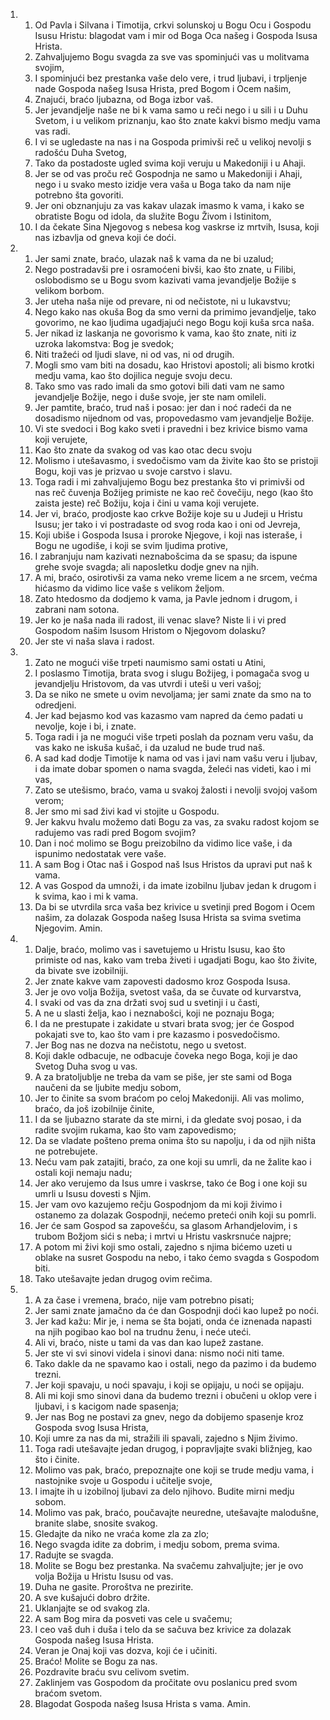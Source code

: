 <ol>
  <li>
    <ol>
      <li>Od Pavla i Silvana i Timotija, crkvi solunskoj u Bogu Ocu i Gospodu Isusu Hristu: blagodat vam i mir od Boga Oca našeg i Gospoda Isusa Hrista.</li>
      <li>Zahvaljujemo Bogu svagda za sve vas spominjući vas u molitvama svojim,</li>
      <li>I spominjući bez prestanka vaše delo vere, i trud ljubavi, i trpljenje nade Gospoda našeg Isusa Hrista, pred Bogom i Ocem našim,</li>
      <li>Znajući, braćo ljubazna, od Boga izbor vaš.</li>
      <li>Jer jevandjelje naše ne bi k vama samo u reči nego i u sili i u Duhu Svetom, i u velikom priznanju, kao što znate kakvi bismo medju vama vas radi.</li>
      <li>I vi se ugledaste na nas i na Gospoda primivši reč u velikoj nevolji s radošću Duha Svetog,</li>
      <li>Tako da postadoste ugled svima koji veruju u Makedoniji i u Ahaji.</li>
      <li>Jer se od vas proču reč Gospodnja ne samo u Makedoniji i Ahaji, nego i u svako mesto izidje vera vaša u Boga tako da nam nije potrebno šta govoriti.</li>
      <li>Jer oni obznanjuju za vas kakav ulazak imasmo k vama, i kako se obratiste Bogu od idola, da služite Bogu Živom i Istinitom,</li>
      <li>I da čekate Sina Njegovog s nebesa kog vaskrse iz mrtvih, Isusa, koji nas izbavlja od gneva koji će doći.</li>
    </ol>
  </li>
  <li>
    <ol>
      <li>Jer sami znate, braćo, ulazak naš k vama da ne bi uzalud;</li>
      <li>Nego postradavši pre i osramoćeni bivši, kao što znate, u Filibi, oslobodismo se u Bogu svom kazivati vama jevandjelje Božije s velikom borbom.</li>
      <li>Jer uteha naša nije od prevare, ni od nečistote, ni u lukavstvu;</li>
      <li>Nego kako nas okuša Bog da smo verni da primimo jevandjelje, tako govorimo, ne kao ljudima ugadjajući nego Bogu koji kuša srca naša.</li>
      <li>Jer nikad iz laskanja ne govorismo k vama, kao što znate, niti iz uzroka lakomstva: Bog je svedok;</li>
      <li>Niti tražeći od ljudi slave, ni od vas, ni od drugih.</li>
      <li>Mogli smo vam biti na dosadu, kao Hristovi apostoli; ali bismo krotki medju vama, kao što dojilica neguje svoju decu.</li>
      <li>Tako smo vas rado imali da smo gotovi bili dati vam ne samo jevandjelje Božije, nego i duše svoje, jer ste nam omileli.</li>
      <li>Jer pamtite, braćo, trud naš i posao: jer dan i noć radeći da ne dosadismo nijednom od vas, propovedasmo vam jevandjelje Božije.</li>
      <li>Vi ste svedoci i Bog kako sveti i pravedni i bez krivice bismo vama koji verujete,</li>
      <li>Kao što znate da svakog od vas kao otac decu svoju</li>
      <li>Molismo i utešavasmo, i svedočismo vam da živite kao što se pristoji Bogu, koji vas je prizvao u svoje carstvo i slavu.</li>
      <li>Toga radi i mi zahvaljujemo Bogu bez prestanka što vi primivši od nas reč čuvenja Božijeg primiste ne kao reč čovečiju, nego (kao što zaista jeste) reč Božiju, koja i čini u vama koji verujete.</li>
      <li>Jer vi, braćo, prodjoste kao crkve Božije koje su u Judeji u Hristu Isusu; jer tako i vi postradaste od svog roda kao i oni od Jevreja,</li>
      <li>Koji ubiše i Gospoda Isusa i proroke Njegove, i koji nas isteraše, i Bogu ne ugodiše, i koji se svim ljudima protive,</li>
      <li>I zabranjuju nam kazivati neznabošcima da se spasu; da ispune grehe svoje svagda; ali naposletku dodje gnev na njih.</li>
      <li>A mi, braćo, osirotivši za vama neko vreme licem a ne srcem, većma hićasmo da vidimo lice vaše s velikom željom.</li>
      <li>Zato htedosmo da dodjemo k vama, ja Pavle jednom i drugom, i zabrani nam sotona.</li>
      <li>Jer ko je naša nada ili radost, ili venac slave? Niste li i vi pred Gospodom našim Isusom Hristom o Njegovom dolasku?</li>
      <li>Jer ste vi naša slava i radost.</li>
    </ol>
  </li>
  <li>
    <ol>
      <li>Zato ne mogući više trpeti naumismo sami ostati u Atini,</li>
      <li>I poslasmo Timotija, brata svog i slugu Božijeg, i pomagača svog u jevandjelju Hristovom, da vas utvrdi i uteši u veri vašoj;</li>
      <li>Da se niko ne smete u ovim nevoljama; jer sami znate da smo na to odredjeni.</li>
      <li>Jer kad bejasmo kod vas kazasmo vam napred da ćemo padati u nevolje, koje i bi, i znate.</li>
      <li>Toga radi i ja ne mogući više trpeti poslah da poznam veru vašu, da vas kako ne iskuša kušač, i da uzalud ne bude trud naš.</li>
      <li>A sad kad dodje Timotije k nama od vas i javi nam vašu veru i ljubav, i da imate dobar spomen o nama svagda, želeći nas videti, kao i mi vas,</li>
      <li>Zato se utešismo, braćo, vama u svakoj žalosti i nevolji svojoj vašom verom;</li>
      <li>Jer smo mi sad živi kad vi stojite u Gospodu.</li>
      <li>Jer kakvu hvalu možemo dati Bogu za vas, za svaku radost kojom se radujemo vas radi pred Bogom svojim?</li>
      <li>Dan i noć molimo se Bogu preizobilno da vidimo lice vaše, i da ispunimo nedostatak vere vaše.</li>
      <li>A sam Bog i Otac naš i Gospod naš Isus Hristos da upravi put naš k vama.</li>
      <li>A vas Gospod da umnoži, i da imate izobilnu ljubav jedan k drugom i k svima, kao i mi k vama.</li>
      <li>Da bi se utvrdila srca vaša bez krivice u svetinji pred Bogom i Ocem našim, za dolazak Gospoda našeg Isusa Hrista sa svima svetima Njegovim. Amin.</li>
    </ol>
  </li>
  <li>
    <ol>
      <li>Dalje, braćo, molimo vas i savetujemo u Hristu Isusu, kao što primiste od nas, kako vam treba živeti i ugadjati Bogu, kao što živite, da bivate sve izobilniji.</li>
      <li>Jer znate kakve vam zapovesti dadosmo kroz Gospoda Isusa.</li>
      <li>Jer je ovo volja Božija, svetost vaša, da se čuvate od kurvarstva,</li>
      <li>I svaki od vas da zna držati svoj sud u svetinji i u časti,</li>
      <li>A ne u slasti želja, kao i neznabošci, koji ne poznaju Boga;</li>
      <li>I da ne prestupate i zakidate u stvari brata svog; jer će Gospod pokajati sve to, kao što vam i pre kazasmo i posvedočismo.</li>
      <li>Jer Bog nas ne dozva na nečistotu, nego u svetost.</li>
      <li>Koji dakle odbacuje, ne odbacuje čoveka nego Boga, koji je dao Svetog Duha svog u vas.</li>
      <li>A za bratoljublje ne treba da vam se piše, jer ste sami od Boga naučeni da se ljubite medju sobom,</li>
      <li>Jer to činite sa svom braćom po celoj Makedoniji. Ali vas molimo, braćo, da još izobilnije činite,</li>
      <li>I da se ljubazno starate da ste mirni, i da gledate svoj posao, i da radite svojim rukama, kao što vam zapovedismo;</li>
      <li>Da se vladate pošteno prema onima što su napolju, i da od njih ništa ne potrebujete.</li>
      <li>Neću vam pak zatajiti, braćo, za one koji su umrli, da ne žalite kao i ostali koji nemaju nadu;</li>
      <li>Jer ako verujemo da Isus umre i vaskrse, tako će Bog i one koji su umrli u Isusu dovesti s Njim.</li>
      <li>Jer vam ovo kazujemo rečju Gospodnjom da mi koji živimo i ostanemo za dolazak Gospodnji, nećemo preteći onih koji su pomrli.</li>
      <li>Jer će sam Gospod sa zapovešću, sa glasom Arhandjelovim, i s trubom Božjom sići s neba; i mrtvi u Hristu vaskrsnuće najpre;</li>
      <li>A potom mi živi koji smo ostali, zajedno s njima bićemo uzeti u oblake na susret Gospodu na nebo, i tako ćemo svagda s Gospodom biti.</li>
      <li>Tako utešavajte jedan drugog ovim rečima.</li>
    </ol>
  </li>
  <li>
    <ol>
      <li>A za čase i vremena, braćo, nije vam potrebno pisati;</li>
      <li>Jer sami znate jamačno da će dan Gospodnji doći kao lupež po noći.</li>
      <li>Jer kad kažu: Mir je, i nema se šta bojati, onda će iznenada napasti na njih pogibao kao bol na trudnu ženu, i neće uteći.</li>
      <li>Ali vi, braćo, niste u tami da vas dan kao lupež zastane.</li>
      <li>Jer ste vi svi sinovi videla i sinovi dana: nismo noći niti tame.</li>
      <li>Tako dakle da ne spavamo kao i ostali, nego da pazimo i da budemo trezni.</li>
      <li>Jer koji spavaju, u noći spavaju, i koji se opijaju, u noći se opijaju.</li>
      <li>Ali mi koji smo sinovi dana da budemo trezni i obučeni u oklop vere i ljubavi, i s kacigom nade spasenja;</li>
      <li>Jer nas Bog ne postavi za gnev, nego da dobijemo spasenje kroz Gospoda svog Isusa Hrista,</li>
      <li>Koji umre za nas da mi, stražili ili spavali, zajedno s Njim živimo.</li>
      <li>Toga radi utešavajte jedan drugog, i popravljajte svaki bližnjeg, kao što i činite.</li>
      <li>Molimo vas pak, braćo, prepoznajte one koji se trude medju vama, i nastojnike svoje u Gospodu i učitelje svoje,</li>
      <li>I imajte ih u izobilnoj ljubavi za delo njihovo. Budite mirni medju sobom.</li>
      <li>Molimo vas pak, braćo, poučavajte neuredne, utešavajte malodušne, branite slabe, snosite svakog.</li>
      <li>Gledajte da niko ne vraća kome zla za zlo;</li>
      <li>Nego svagda idite za dobrim, i medju sobom, prema svima.</li>
      <li>Radujte se svagda.</li>
      <li>Molite se Bogu bez prestanka. Na svačemu zahvaljujte; jer je ovo volja Božija u Hristu Isusu od vas.</li>
      <li>Duha ne gasite. Proroštva ne prezirite.</li>
      <li>A sve kušajući dobro držite.</li>
      <li>Uklanjajte se od svakog zla.</li>
      <li>A sam Bog mira da posveti vas cele u svačemu;</li>
      <li>I ceo vaš duh i duša i telo da se sačuva bez krivice za dolazak Gospoda našeg Isusa Hrista.</li>
      <li>Veran je Onaj koji vas dozva, koji će i učiniti.</li>
      <li>Braćo! Molite se Bogu za nas.</li>
      <li>Pozdravite braću svu celivom svetim.</li>
      <li>Zaklinjem vas Gospodom da pročitate ovu poslanicu pred svom braćom svetom.</li>
      <li>Blagodat Gospoda našeg Isusa Hrista s vama. Amin.</li>
    </ol>
  </li>
</ol>